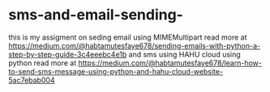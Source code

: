 # sms-and-email-sending-
this is my assigment on seding email using MIMEMultipart read more at https://medium.com/@habtamutesfaye678/sending-emails-with-python-a-step-by-step-guide-3c4eeebc4e1b and sms using HAHU cloud using python read more at https://medium.com/@habtamutesfaye678/learn-how-to-send-sms-message-using-python-and-hahu-cloud-website-5ac7ebab004
